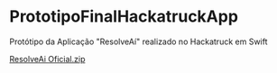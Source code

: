 # PrototipoFinalHackatruckApp
Protótipo da Aplicação "ResolveAí" realizado no Hackatruck em Swift

[ResolveAi Oficial.zip](https://github.com/user-attachments/files/21539435/ResolveAi.Oficial.zip)


